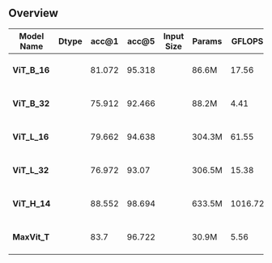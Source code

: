 ## Overview

| Model Name  | **Dtype** |**acc@1**    | **acc@5** |  **Input Size**  | **Params**   | **GFLOPS**  | **Memory**  | **Pre-trained Weights**    |
|   -------   | -------   |   -------   |   -----   |   ------------   |   ---------  |  ---------  |  --------   |   ----------------------   |
| **ViT_B_16**            |           |   81.072    |  95.318   |                  |   86.6M      |   17.56     |             | [[TorchScript]](), [[ONNX]](), [[TFLite]]() |
| **ViT_B_32**            |           |   75.912    |  92.466   |                  |   88.2M      |   4.41      |             | [[TorchScript]](), [[ONNX]](), [[TFLite]]() |
| **ViT_L_16**            |           |   79.662    |  94.638   |                  |   304.3M     |   61.55     |             | [[TorchScript]](), [[ONNX]](), [[TFLite]]() |
| **ViT_L_32**            |           |   76.972    |  93.07    |                  |   306.5M     |   15.38     |             | [[TorchScript]](), [[ONNX]](), [[TFLite]]() |
| **ViT_H_14**            |           |   88.552    |  98.694   |                  |   633.5M     |  1016.72    |             | [[TorchScript]](), [[ONNX]](), [[TFLite]]() |
| **MaxVit_T**            |           |   83.7      |  96.722   |                  |    30.9M     |    5.56     |             | [[TorchScript]](), [[ONNX]](), [[TFLite]]() |
